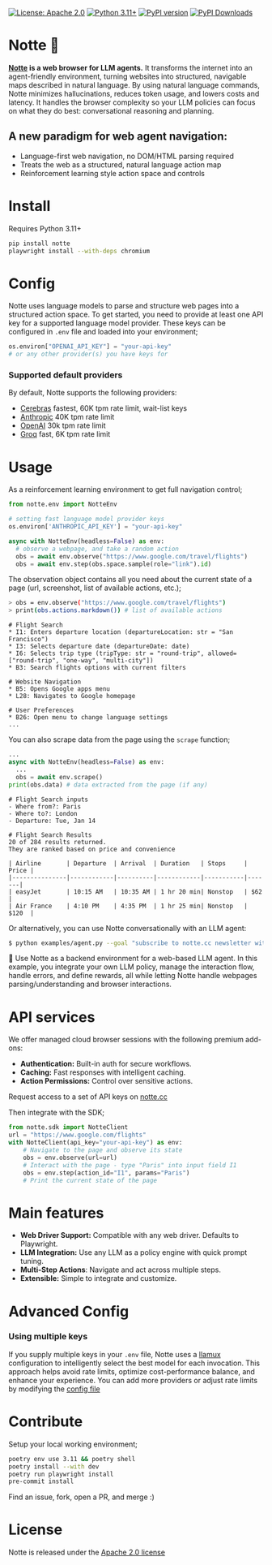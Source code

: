 [![License: Apache 2.0](https://img.shields.io/badge/License-Apache%202.0-blue.svg)](https://opensource.org/licenses/Apache-2.0)
[![Python 3.11+](https://img.shields.io/badge/python-3.11+-blue.svg)](https://www.python.org/downloads/)
[![PyPI version](https://img.shields.io/pypi/v/notte)](https://pypi.org/project/notte/)
[![PyPI Downloads](https://static.pepy.tech/badge/notte)](https://pepy.tech/projects/notte)

# Notte 🌌

**[Notte](https://www.notte.cc/?ref=github) is a web browser for LLM agents.** It transforms the internet into an agent-friendly environment, turning websites into structured, navigable maps described in natural language. By using natural language commands, Notte minimizes hallucinations, reduces token usage, and lowers costs and latency. It handles the browser complexity so your LLM policies can focus on what they do best: conversational reasoning and planning.

## A new paradigm for web agent navigation:

- Language-first web navigation, no DOM/HTML parsing required
- Treats the web as a structured, natural language action map
- Reinforcement learning style action space and controls

# Install

Requires Python 3.11+

```bash
pip install notte
playwright install --with-deps chromium
```

# Config

Notte uses language models to parse and structure web pages into a structured action space. To get started, you need to provide at least one API key for a supported language model provider. These keys can be configured in `.env` file and loaded into your environment;

```python
os.environ["OPENAI_API_KEY"] = "your-api-key"
# or any other provider(s) you have keys for
```

### Supported default providers

By default, Notte supports the following providers:

- [Cerebras](https://cerebras.ai/inference) fastest, 60K tpm rate limit, wait-list keys
- [Anthropic](https://docs.anthropic.com/en/docs/api/api-reference) 40K tpm rate limit
- [OpenAI](https://platform.openai.com/docs/guides/chat/introduction) 30k tpm rate limit
- [Groq](https://console.groq.com/docs/api-keys) fast, 6K tpm rate limit

# Usage

As a reinforcement learning environment to get full navigation control;

```python
from notte.env import NotteEnv

# setting fast language model provider keys
os.environ['ANTHROPIC_API_KEY'] = "your-api-key"

async with NotteEnv(headless=False) as env:
  # observe a webpage, and take a random action
  obs = await env.observe("https://www.google.com/travel/flights")
  obs = await env.step(obs.space.sample(role="link").id)
```

The observation object contains all you need about the current state of a page (url, screenshot, list of available actions, etc.);

```bash
> obs = env.observe("https://www.google.com/travel/flights")
> print(obs.actions.markdown()) # list of available actions
```

```
# Flight Search
* I1: Enters departure location (departureLocation: str = "San Francisco")
* I3: Selects departure date (departureDate: date)
* I6: Selects trip type (tripType: str = "round-trip", allowed=["round-trip", "one-way", "multi-city"])
* B3: Search flights options with current filters

# Website Navigation
* B5: Opens Google apps menu
* L28: Navigates to Google homepage

# User Preferences
* B26: Open menu to change language settings
...
```

You can also scrape data from the page using the `scrape` function;
```python
...
async with NotteEnv(headless=False) as env:
  ...
  obs = await env.scrape()
print(obs.data) # data extracted from the page (if any)
```

```
# Flight Search inputs
- Where from?: Paris
- Where to?: London
- Departure: Tue, Jan 14

# Flight Search Results
20 of 284 results returned.
They are ranked based on price and convenience

| Airline       | Departure  | Arrival  | Duration   | Stops     | Price |
|---------------|------------|----------|------------|-----------|-------|
| easyJet       | 10:15 AM   | 10:35 AM | 1 hr 20 min| Nonstop   | $62   |
| Air France    | 4:10 PM    | 4:35 PM  | 1 hr 25 min| Nonstop   | $120  |
```

Or alternatively, you can use Notte conversationally with an LLM agent:

```bash
$ python examples/agent.py --goal "subscribe to notte.cc newsletter with ap@agpinto.com"
```

🌌 Use Notte as a backend environment for a web-based LLM agent. In this example, you integrate your own LLM policy, manage the interaction flow, handle errors, and define rewards, all while letting Notte handle webpages parsing/understanding and browser interactions.

# API services

We offer managed cloud browser sessions with the following premium add-ons:

- **Authentication:** Built-in auth for secure workflows.
- **Caching:** Fast responses with intelligent caching.
- **Action Permissions:** Control over sensitive actions.

Request access to a set of API keys on [notte.cc](https://www.notte.cc/?ref=github)

Then integrate with the SDK;

```python
from notte.sdk import NotteClient
url = "https://www.google.com/flights"
with NotteClient(api_key="your-api-key") as env:
    # Navigate to the page and observe its state
    obs = env.observe(url=url)
    # Interact with the page - type "Paris" into input field I1
    obs = env.step(action_id="I1", params="Paris")
    # Print the current state of the page
```



# Main features

- **Web Driver Support:** Compatible with any web driver. Defaults to Playwright.
- **LLM Integration:** Use any LLM as a policy engine with quick prompt tuning.
- **Multi-Step Actions**: Navigate and act across multiple steps.
- **Extensible:** Simple to integrate and customize.

# Advanced Config

### Using multiple keys

If you supply multiple keys in your `.env` file, Notte uses a [llamux](https://github.com/andreakiro/llamux-llm-router) configuration to intelligently select the best model for each invocation. This approach helps avoid rate limits, optimize cost-performance balance, and enhance your experience. You can add more providers or adjust rate limits by modifying the [config file](notte/llms/config/endpoints.csv)

# Contribute

Setup your local working environment;

```bash
poetry env use 3.11 && poetry shell
poetry install --with dev
poetry run playwright install
pre-commit install
```

Find an issue, fork, open a PR, and merge :)

# License

Notte is released under the [Apache 2.0 license](LICENSE)
